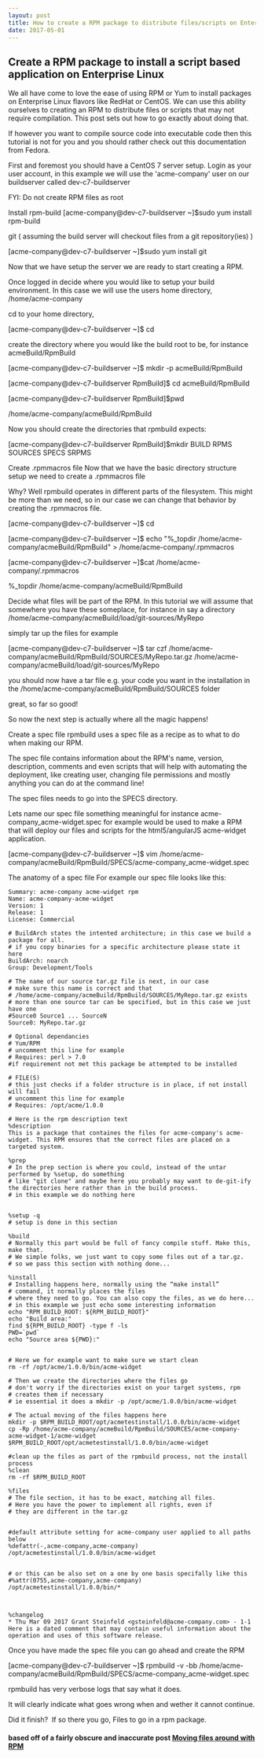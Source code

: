```yaml
---
layout: post
title: How to create a RPM package to distribute files/scripts on Enterprise Linux
date: 2017-05-01
---
```



## Create a RPM package to install a script based application on Enterprise Linux

We all have come to love the ease of using RPM or Yum to install packages on Enterprise Linux flavors like RedHat or CentOS. We can use this ability ourselves to creating an RPM to distribute files or scripts that may not require compilation. This post sets out how to go exactly about doing that.

If however you want to compile source code into executable code then this tutorial is not for you and you should rather check out this documentation from Fedora.

First and foremost you should have a CentOS 7 server setup. Login as your user account, in this example we will use the 'acme-company' user on our buildserver called dev-c7-buildserver

FYI: Do not create RPM files as root

Install rpm-build
[acme-company@dev-c7-buildserver ~]$sudo yum install rpm-build

git ( assuming the build server will checkout files from a git repository(ies) )

[acme-company@dev-c7-buildserver ~]$sudo yum install git

Now that we have setup the server we are ready to start creating a RPM.

Once logged in decide where you would like to setup your build environment. In this case we will use the users home directory, /home/acme-company

cd to your home directory,

[acme-company@dev-c7-buildserver ~]$ cd

create the directory where you would like the build root to be, for instance acmeBuild/RpmBuild

[acme-company@dev-c7-buildserver ~]$ mkdir -p acmeBuild/RpmBuild

[acme-company@dev-c7-buildserver RpmBuild]$ cd acmeBuild/RpmBuild

[acme-company@dev-c7-buildserver RpmBuild]$pwd

/home/acme-company/acmeBuild/RpmBuild

Now you should create the directories that rpmbuild expects:

[acme-company@dev-c7-buildserver RpmBuild]$mkdir BUILD RPMS SOURCES SPECS SRPMS

Create .rpmmacros file
Now that we have the basic directory structure setup we need to create a .rpmmacros file

Why? Well rpmbuild operates in different parts of the filesystem. This might be more than we need, so in our case we can change that behavior by creating the .rpmmacros file.

[acme-company@dev-c7-buildserver ~]$ cd

[acme-company@dev-c7-buildserver ~]$ echo "%_topdir /home/acme-company/acmeBuild/RpmBuild" > /home/acme-company/.rpmmacros

[acme-company@dev-c7-buildserver ~]$cat /home/acme-company/.rpmmacros

%_topdir /home/acme-company/acmeBuild/RpmBuild

Decide what files will be part of the RPM.
In this tutorial we will assume that somewhere you have these someplace, for instance in say a directory /home/acme-company/acmeBuild/load/git-sources/MyRepo

simply tar up the files for example

[acme-company@dev-c7-buildserver ~]$ tar czf /home/acme-company/acmeBuild/RpmBuild/SOURCES/MyRepo.tar.gz /home/acme-company/acmeBuild/load/git-sources/MyRepo

you should now have a tar file e.g. your code you want in the installation in the /home/acme-company/acmeBuild/RpmBuild/SOURCES folder

great, so far so good!

So now the next step is actually where all the magic happens!

Create a spec file
rpmbuild uses a spec file as a recipe as to what to do when making our RPM.

The spec file contains information about the RPM's name, version, description, comments and even scripts that will help with automating the deployment, like creating user, changing file permissions and mostly anything you can do at the command line!

The spec files needs to go into the SPECS directory.

Lets name our spec file something meaningful for instance acme-company_acme-widget.spec for example would be used to make a RPM that will deploy our files and scripts for the html5/angularJS acme-widget application.

[acme-company@dev-c7-buildserver ~]$ vim /home/acme-company/acmeBuild/RpmBuild/SPECS/acme-company_acme-widget.spec

The anatomy of a spec file
For example our spec file looks like this:

```
Summary: acme-company acme-widget rpm
Name: acme-company-acme-widget
Version: 1
Release: 1
License: Commercial

# BuildArch states the intented architecture; in this case we build a package for all.
# if you copy binaries for a specific architecture please state it here
BuildArch: noarch
Group: Development/Tools

# The name of our source tar.gz file is next, in our case
# make sure this name is correct and that 
# /home/acme-company/acmeBuild/RpmBuild/SOURCES/MyRepo.tar.gz exists
# more than one source tar can be specified, but in this case we just have one
#Source0 Source1 ... SourceN
Source0: MyRepo.tar.gz

# Optional dependancies
# Yum/RPM
# uncomment this line for example
# Requires: perl > 7.0
#if requirement not met this package be attempted to be installed

# FILE(S)
# this just checks if a folder structure is in place, if not install will fail
# uncomment this line for example
# Requires: /opt/acme/1.0.0

# Here is the rpm description text
%description
This is a package that containes the files for acme-company's acme-widget. This RPM ensures that the correct files are placed on a targeted system.

%prep
# In the prep section is where you could, instead of the untar performed by %setup, do something
# like "git clone" and maybe here you probably may want to de-git-ify the directories here rather than in the build process.
# in this example we do nothing here


%setup -q
# setup is done in this section

%build
# Normally this part would be full of fancy compile stuff. Make this, make that.
# We simple folks, we just want to copy some files out of a tar.gz.
# so we pass this section with nothing done...

%install
# Installing happens here, normally using the “make install”
# command, it normally places the files
# where they need to go. You can also copy the files, as we do here...
# in this example we just echo some interesting information
echo "RPM_BUILD_ROOT: ${RPM_BUILD_ROOT}"
echo "Build area:"
find ${RPM_BUILD_ROOT} -type f -ls
PWD=`pwd`
echo "Source area ${PWD}:"


# Here we for example want to make sure we start clean
rm -rf /opt/acme/1.0.0/bin/acme-widget

# Then we create the directories where the files go
# don't worry if the directories exist on your target systems, rpm
# creates them if necessary
# ie essential it does a mkdir -p /opt/acme/1.0.0/bin/acme-widget

# The actual moving of the files happens here
mkdir -p $RPM_BUILD_ROOT/opt/acmetestinstall/1.0.0/bin/acme-widget
cp -Rp /home/acme-company/acmeBuild/RpmBuild/SOURCES/acme-company-acme-widget-1/acme-widget $RPM_BUILD_ROOT/opt/acmetestinstall/1.0.0/bin/acme-widget

#clean up the files as part of the rpmbuild process, not the install process 
%clean
rm -rf $RPM_BUILD_ROOT

%files
# The file section, it has to be exact, matching all files.
# Here you have the power to implement all rights, even if
# they are different in the tar.gz


#default attribute setting for acme-company user applied to all paths below
%defattr(-,acme-company,acme-company)
/opt/acmetestinstall/1.0.0/bin/acme-widget


# or this can be also set on a one by one basis specifally like this
#%attr(0755,acme-company,acme-company) /opt/acmetestinstall/1.0.0/bin/*



%changelog
* Thu Mar 09 2017 Grant Steinfeld <gsteinfeld@acme-company.com> - 1-1
Here is a dated comment that may contain useful information about the operation and uses of this software release.
```

Once you have made the spec file you can go ahead and create the RPM



[acme-company@dev-c7-buildserver ~]$ rpmbuild -v -bb /home/acme-company/acmeBuild/RpmBuild/SPECS/acme-company_acme-widget.spec

rpmbuild has very verbose logs that say what it does. 

It will clearly indicate what goes wrong when and wether it cannot continue. 

Did it finish?  If so there you go, Files to go in a rpm package.


#### based off of a fairly obscure and inaccurate post [Moving files around with RPM](http://blog-zokahn.rhcloud.com/?p=185) 

